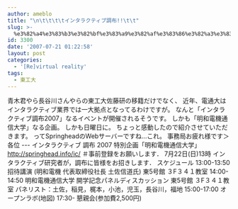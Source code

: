 ```yaml
---
author: ameblo
title: "\n\t\t\t\tインタラクティブ調布!!\t\t"
slug: >-
  %e3%82%a4%e3%83%b3%e3%82%bf%e3%83%a9%e3%82%af%e3%83%86%e3%82%a3%e3%83%96%e8%aa%bf%e5%b8%83
id: 3300
date: '2007-07-21 01:22:58'
layout: post
categories:
  - '[Re]virtual reality'
tags:
  - 東工大
---
```


青木君やら長谷川さんやらの東工大佐藤研の移籍だけでなく、 近年、電通大はインタラクティブ業界では一大拠点となってるわけですが。 なんと「インタラクティブ調布2007」なるイベントが開催されるそうです。 しかも「明和電機通信大学」なる企画。 しかも日曜日に。 ちょっと感動したので紹介させていただきます。 ってSpringheadのWebサーバーですね…これ。 事務局お疲れ様です＞各位 --- インタラクティブ 調布 2007 特別企画「明和電機通信大学」 http://springhead.info/ic/ ＃事前登録をお願いします． 7月22日(日)13時 インタラクティブ研究者が，調布に皆様をお招きします． スケジュール 13:00-13:50 招待講演 (明和電機 代表取締役社長 土佐信道氏) 東5号館 ３F３４１教室 14:00-14:50 明和電機通信大学 開学記念パネルディスカッション 東5号館 ３F３４１教室 パネリスト：土佐，稲見，梶本，小池，児玉，長谷川，福地 15:00-17:00 オープンラボ(地図) 17:30- 懇親会(参加費2,500円)